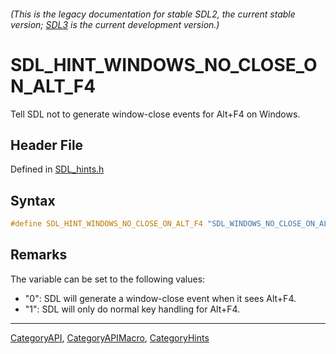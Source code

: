###### (This is the legacy documentation for stable SDL2, the current stable version; [SDL3](https://wiki.libsdl.org/SDL3/) is the current development version.)
# SDL_HINT_WINDOWS_NO_CLOSE_ON_ALT_F4

Tell SDL not to generate window-close events for Alt+F4 on Windows.

## Header File

Defined in [SDL_hints.h](https://github.com/libsdl-org/SDL/blob/SDL2/include/SDL_hints.h)

## Syntax

```c
#define SDL_HINT_WINDOWS_NO_CLOSE_ON_ALT_F4 "SDL_WINDOWS_NO_CLOSE_ON_ALT_F4"
```

## Remarks

The variable can be set to the following values:

- "0": SDL will generate a window-close event when it sees Alt+F4.
- "1": SDL will only do normal key handling for Alt+F4.

----
[CategoryAPI](CategoryAPI), [CategoryAPIMacro](CategoryAPIMacro), [CategoryHints](CategoryHints)

